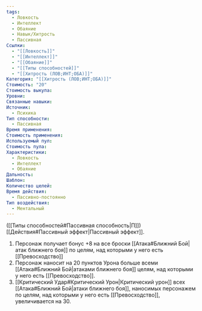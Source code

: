 ```yaml
---
tags:
  - Ловкость
  - Интеллект
  - Обаяние
  - Навык/Хитрость
  - Пассивная
Ссылки:
  - "[[Ловкость]]"
  - "[[Интеллект]]"
  - "[[Обаяние]]"
  - "[[Типы способностей]]"
  - "[[Хитрость (ЛОВ;ИНТ;ОБА)]]"
Категория: "[[Хитрость (ЛОВ;ИНТ;ОБА)]]"
Стоимость: "20"
Стоимость выкупа:
Уровни:
Связанные навыки:
Источник:
  - Психика
Тип способности:
  - Пассивная
Время применения:
Стоимость применения:
Используемый пул:
Стоимость пула:
Характеристики:
  - Ловкость
  - Интеллект
  - Обаяние
Дальность:
Шаблон:
Количество целей:
Время действия:
  - Пассивно-постоянно
Тип воздействия:
  - Ментальный
---
```

([[Типы способностей#Пассивная способность|П]]) [[Действия#Пассивный эффект|Пассивный эффект]]. 

1. Персонаж получает бонус +8 на все броски [[Атака#Ближний Бой|атак ближнего боя]] по целям, над которыми у него есть [[Превосходство]]
2. Персонаж наносит на 20 пунктов Урона больше всеми [[Атака#Ближний Бой|атаками ближнего боя]] целям, над которыми у него есть [[Превосходство]]. 
3. [[Критический Удар#Критический Урон|Критический урон]] всех [[Атака#Ближний Бой|атаки ближнего боя]], наносимых персонажем по целям, над которыми у него есть [[Превосходство]], увеличивается на 30. 
